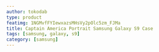 ```yaml
---
author: tokodab
type: product
featimg: 1NGMvfFYIewxazsMHsVy2pOlc5zm_FJMa
title: Captain America Portrait Samsung Galaxy S9 Case
tags: [samsung, galaxy, s9]
category: [samsung]
---
```

